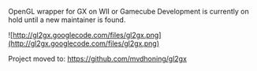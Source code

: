 OpenGL wrapper for GX on WII or Gamecube
Development is currently on hold until a new maintainer is found.

![http://gl2gx.googlecode.com/files/gl2gx.png](http://gl2gx.googlecode.com/files/gl2gx.png)

Project moved to: https://github.com/mvdhoning/gl2gx